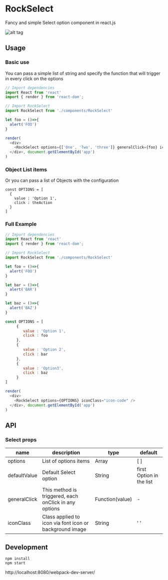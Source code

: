 # RockSelect
Fancy and simple Select option component in react.js

![alt tag](https://cloud.githubusercontent.com/assets/9009074/14406640/ebc09c40-fe72-11e5-8779-6367af2a5d68.png)

## Usage
### Basic use

You can pass a simple list of string and specify the function that will trigger in every click on the options

```javascript
// Import dependencies 
import React from 'react'
import { render } from 'react-dom';

// Import RockSelect
import RockSelect from './components/RockSelect'

let foo = ()=>{
  alert('FOO')
}

render(
  <div>
    <RockSelect options={['One', 'Two', 'three']} generalClick={foo} iconClass="icon-code" />
  </div>, document.getElementById('app')
)
```

### Object List items

Or you can pass a list of Objects with the configuration
```
const OPTIONS = [
  {
    value : 'Option 1',
    click : theAction
  }
]

```

### Full Example

```javascript
// Import dependencies 
import React from 'react'
import { render } from 'react-dom';

// Import RockSelect
import RockSelect from './components/RockSelect'

let foo = ()=>{
  alert('FOO')
}

let bar = ()=>{
  alert('BAR')
}

let baz = ()=>{
  alert('BAZ')
}

const OPTIONS = [
     { 
        value : 'Option 1',
        click : foo
     },
     { 
        value : 'Option 2',
        click : bar
     },
     { 
        value : 'Option3',
        click : baz
     }
]

render(
  <div>
    <RockSelect options={OPTIONS} iconClass="icon-code" />
  </div>, document.getElementById('app')
)
```


## API
### Select props

name | description | type | default 
------------ | ---- | ------------- | --------------
options | List of options items | Array | [ ] 
defaultValue | Default Select option | String | first Option in the list 
generalClick | This method is triggered, each onClick in any options | Function(value) | -
iconClass | Class applied to icon via font icon or background image | String| ' '

## Development

```
npm install
npm start
```
http://localhost:8080/webpack-dev-server/
